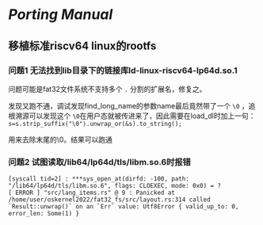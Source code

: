 # *Porting Manual*

## 移植标准riscv64 linux的rootfs

### 问题1 无法找到lib目录下的链接库ld-linux-riscv64-lp64d.so.1

问题可能是fat32文件系统不支持多个 `.` 分割的扩展名，修复之。

发现又跑不通，调试发现find_long_name的参数name最后竟然带了一个 `\0` ，追根溯源可以发现这个 `\0`在用户态就被传进来了，因此需要在load_dl时加上一句：`s=s.strip_suffix("\0").unwrap_or(&s).to_string();`

用来去除末尾的\0。结果可以跑通

### 问题2 试图读取/lib64/lp64d/tls/libm.so.6时报错

```shell
[syscall tid=2] : ***sys_open_at(dirfd: -100, path: "/lib64/lp64d/tls/libm.so.6", flags: CLOEXEC, mode: 0x0) = ?
[ ERROR ] "src/lang_items.rs" @ 9 : Panicked at /home/user/oskernel2022/fat32_fs/src/layout.rs:314 called `Result::unwrap()` on an `Err` value: Utf8Error { valid_up_to: 0, error_len: Some(1) }
```
